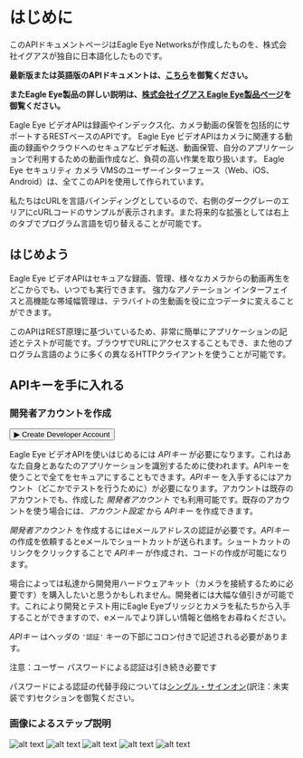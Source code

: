 # はじめに

このAPIドキュメントページはEagle Eye Networksが作成したものを、株式会社イグアスが独自に日本語化したものです。

**最新版または英語版のAPIドキュメントは、[こちら](http://www.eagleeyenetworks.com/cloud-video-surveillance-API/)を御覧ください。**

**またEagle Eye製品の詳しい説明は、[株式会社イグアス Eagle Eye製品ページ](http://www.iguazu-eagleeye.jp/)を御覧ください。**

Eagle Eye ビデオAPIは録画やインデックス化、カメラ動画の保管を包括的にサポートするRESTベースのAPIです。
Eagle Eye ビデオAPIはカメラに関連する動画の録画やクラウドへのセキュアなビデオ転送、動画保管、自分のアプリケーションで利用するための動画作成など、負荷の高い作業を取り扱います。
Eagle Eye セキュリティ カメラ VMSのユーザーインターフェース（Web、iOS、Android）は、全てこのAPIを使用して作られています。

私たちはcURLを言語バインディングとしているので、右側のダークグレーのエリアにcURLコードのサンプルが表示されます。また将来的な拡張としては右上のタブでプログラム言語を切り替えることが可能です。

<!--===================================================================-->
## はじめよう
<!--===================================================================-->

Eagle Eye ビデオAPIはセキュアな録画、管理、様々なカメラからの動画再生をどこからでも、いつでも実行できます。
強力なアノテーション インターフェイスと高機能な帯域幅管理は、テラバイトの生動画を役に立つデータに変えることができます。

このAPIはREST原理に基づいているため、非常に簡単にアプリケーションの記述とテストが可能です。ブラウザでURLにアクセスすることもでき、また他のプログラム言語のように多くの異なるHTTPクライアントを使うことが可能です。

<!--===================================================================-->
## APIキーを手に入れる
<!--===================================================================-->

### 開発者アカウントを作成
<aside><form action="https://login.eagleeyenetworks.com/api_signup.html"><button>&#9654; Create Developer Account</button></form></aside>

Eagle Eye ビデオAPIを使いはじめるには *APIキー* が必要になります。これはあなた自身とあなたのアプリケーションを識別するために使われます。APIキーを使うことで全てをセキュアにすることもできます。*APIキー* を入手するにはアカウント（どこかでテストを行うために）が必要になります。アカウントは既存のアカウントでも、作成した *開発者アカウント* でも利用可能です。既存のアカウントを使う場合には、*アカウント設定* から *APIキー* を作成できます。

*開発者アカウント* を作成するにはeメールアドレスの認証が必要です。*APIキー* の作成を依頼するとeメールでショートカットが送られます。ショートカットのリンクをクリックすることで *APIキー* が作成され、コードの作成が可能になります。

場合によっては私達から開発用ハードウェアキット（カメラを接続するために必要です）を購入したいと思うかもしれません。開発者には大幅な値引きが可能です。これにより開発とテスト用にEagle Eyeブリッジとカメラを私たちから入手することができますので、eメールでより詳しい情報と価格をお尋ねください。

<!-- TODO: Maybe provide a contact email address for the sales department -->

*APIキー* はヘッダの `'認証'` キーの下部にコロン付きで記述される必要があります。

<aside class="notice">注意：ユーザー パスワードによる認証は引き続き必要です</aside>

パスワードによる認証の代替手段については[シングル・サインオン](#single-sign-on)(訳注：未実装です)セクションを御覧ください。

### 画像によるステップ説明

![alt text](introduction/apikey_1.png "Step 1")
![alt text](introduction/apikey_2.png "Step 2")
![alt text](introduction/apikey_3.png "Step 3")
![alt text](introduction/apikey_4.png "Step 4")
![alt text](introduction/apikey_5.png "Step 5")
